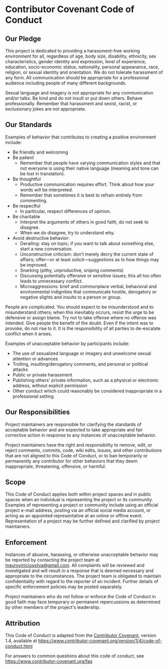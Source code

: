 # Contributor Covenant Code of Conduct

## Our Pledge

This project is dedicated to providing a harassment-free working environment for all, 
regardless of age, body size, disability, ethnicity, sex characteristics, gender 
identity and expression, level of experience, education, socio-economic status, 
nationality, personal appearance, race, religion, or sexual identity and orientation. 
We do not tolerate harassment of any form. All communication should be appropriate 
for a professional audience including people of many different backgrounds. 

Sexual language and imagery is not appropriate for any communication and/or talks. 
Be kind and do not insult or put down others. Behave professionally. Remember that 
harassment and sexist, racist, or exclusionary jokes are not appropriate.

## Our Standards

Examples of behavior that contributes to creating a positive environment
include:

* Be friendly and welcoming
* Be patient
  - Remember that people have varying communication styles and that not everyone is using 
  their native language (meaning and tone can be lost in translation). 
* Be thoughtful
  - Productive communication requires effort. Think about how your words will be interpreted.
  - Remember that sometimes it is best to refrain entirely from commenting. 
* Be respectful
  - In particular, respect differences of opinion. 
* Be charitable
  - Interpret the arguments of others in good faith, do not seek to disagree.
  - When we do disagree, try to understand why. 
* Avoid destructive behavior:
  - Derailing: stay on topic; if you want to talk about something else, start a new conversation.
  - Unconstructive criticism: don't merely decry the current state of affairs; offer—or at least
  solicit—suggestions as to how things may be improved.
  - Snarking (pithy, unproductive, sniping comments)
  - Discussing potentially offensive or sensitive issues; this all too often leads to unnecessary
  conflict.
  - Microaggressions: brief and commonplace verbal, behavioral and environmental indignities that
  communicate hostile, derogatory or negative slights and insults to a person or group. 

People are complicated. You should expect to be misunderstood and to misunderstand others; when this 
inevitably occurs, resist the urge to be defensive or assign blame. Try not to take offense where no
offense was intended. Give people the benefit of the doubt. Even if the intent was to provoke, do 
not rise to it. It is the responsibility of all parties to de-escalate conflict when it arises. 

Examples of unacceptable behavior by participants include:

* The use of sexualized language or imagery and unwelcome sexual attention or advances
* Trolling, insulting/derogatory comments, and personal or political attacks
* Public or private harassment
* Publishing others' private information, such as a physical or electronic
 address, without explicit permission
* Other conduct which could reasonably be considered inappropriate in a
 professional setting

## Our Responsibilities

Project maintainers are responsible for clarifying the standards of acceptable
behavior and are expected to take appropriate and fair corrective action in
response to any instances of unacceptable behavior.

Project maintainers have the right and responsibility to remove, edit, or
reject comments, commits, code, wiki edits, issues, and other contributions
that are not aligned to this Code of Conduct, or to ban temporarily or
permanently any contributor for other behaviors that they deem inappropriate,
threatening, offensive, or harmful.

## Scope

This Code of Conduct applies both within project spaces and in public spaces
when an individual is representing the project or its community. Examples of
representing a project or community include using an official project e-mail
address, posting via an official social media account, or acting as an appointed
representative at an online or offline event. Representation of a project may be
further defined and clarified by project maintainers.

## Enforcement

Instances of abusive, harassing, or otherwise unacceptable behavior may be
reported by contacting the project team at mauroviniciussilva@gmail.com. All
complaints will be reviewed and investigated and will result in a response that
is deemed necessary and appropriate to the circumstances. The project team is
obligated to maintain confidentiality with regard to the reporter of an incident.
Further details of specific enforcement policies may be posted separately.

Project maintainers who do not follow or enforce the Code of Conduct in good
faith may face temporary or permanent repercussions as determined by other
members of the project's leadership.

## Attribution

This Code of Conduct is adapted from the [Contributor Covenant][homepage], version 1.4,
available at https://www.contributor-covenant.org/version/1/4/code-of-conduct.html

[homepage]: https://www.contributor-covenant.org

For answers to common questions about this code of conduct, see
https://www.contributor-covenant.org/faq
